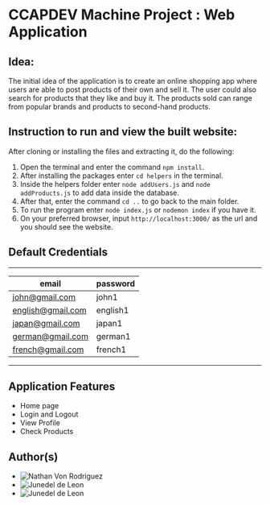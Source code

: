 # CCAPDEV Machine Project : Web Application

## Idea:
The initial idea of the application is to create an online shopping app where users are able to post products of their own and sell it.
The user could also search for products that they like and buy it. The products sold can range from popular brands and products to second-hand
products. 

## Instruction to run and view the built website:
After cloning or installing the files and extracting it, do the following:
1. Open the terminal and enter the command `npm install`.
2. After installing the packages enter `cd helpers` in the terminal.
3. Inside the helpers folder enter `node addUsers.js` and `node addProducts.js` to add data inside the database.
4. After that, enter the command `cd ..` to go back to the main folder.
5. To run the program enter `node index.js` or `nodemon index` if you have it.
6. On your preferred browser, input `http://localhost:3000/` as the url and you should see the website.

## Default Credentials
----------------------------------
| email             | password   |
| ----------------- | ---------- |
| john@gmail.com    | john1      |
| english@gmail.com | english1   |
| japan@gmail.com   | japan1     |
| german@gmail.com  | german1    |
| french@gmail.com  | french1    |
----------------------------------

## Application Features
- Home page
- Login and Logout
- View Profile
- Check Products

## Author(s)
- ![Nathan Von Rodriguez](https://github.com/VonChon)
- ![Junedel de Leon](https://github.com/xManticor)
- ![Junedel de Leon](https://github.com/jdleon5)
